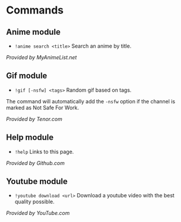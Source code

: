 # Commands

## Anime module

- `!anime search <title>` Search an anime by title.

*Provided by MyAnimeList.net*

## Gif module

- `!gif [-nsfw] <tags>` Random gif based on tags.  

The command will automatically add the `-nsfw` option if the channel is marked as Not Safe For Work.

*Provided by Tenor.com*

## Help module

- `!help` Links to this page.

*Provided by Github.com*

## Youtube module

- `!youtube download <url>` Download a youtube video with the best quality possible.

*Provided by YouTube.com*